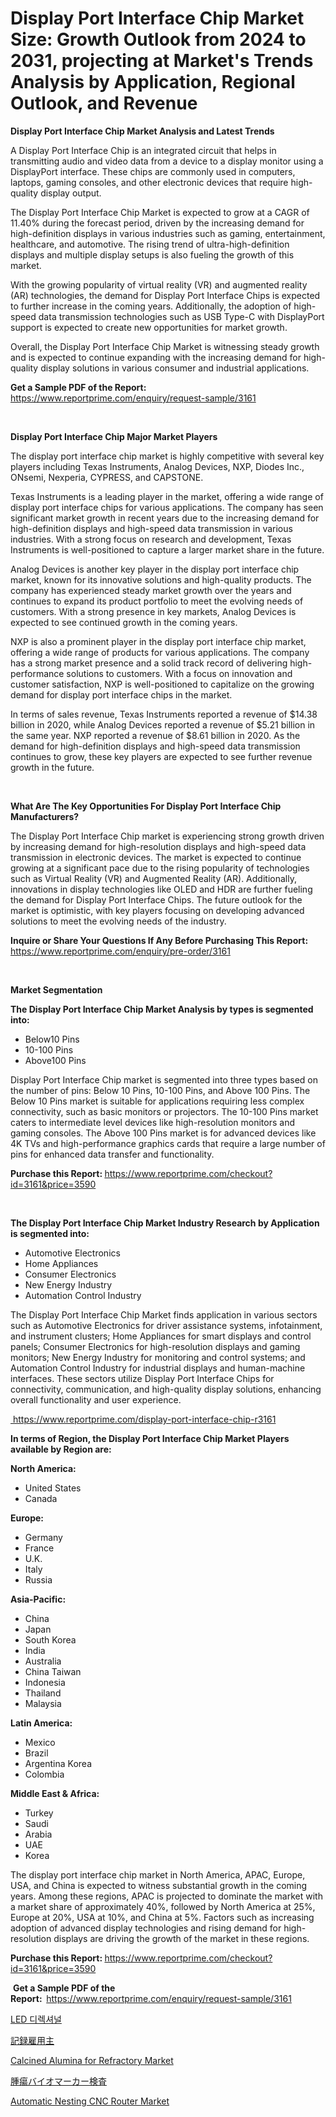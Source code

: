 <p><h1>Display Port Interface Chip Market Size: Growth Outlook from 2024 to 2031, projecting at Market's Trends Analysis by Application, Regional Outlook, and Revenue</h1></p><p><strong>Display Port Interface Chip Market Analysis and Latest Trends</strong></p>
<p><p>A Display Port Interface Chip is an integrated circuit that helps in transmitting audio and video data from a device to a display monitor using a DisplayPort interface. These chips are commonly used in computers, laptops, gaming consoles, and other electronic devices that require high-quality display output.</p><p>The Display Port Interface Chip Market is expected to grow at a CAGR of 11.40% during the forecast period, driven by the increasing demand for high-definition displays in various industries such as gaming, entertainment, healthcare, and automotive. The rising trend of ultra-high-definition displays and multiple display setups is also fueling the growth of this market.</p><p>With the growing popularity of virtual reality (VR) and augmented reality (AR) technologies, the demand for Display Port Interface Chips is expected to further increase in the coming years. Additionally, the adoption of high-speed data transmission technologies such as USB Type-C with DisplayPort support is expected to create new opportunities for market growth.</p><p>Overall, the Display Port Interface Chip Market is witnessing steady growth and is expected to continue expanding with the increasing demand for high-quality display solutions in various consumer and industrial applications.</p></p>
<p><strong>Get a Sample PDF of the Report:&nbsp;</strong> <a href="https://www.reportprime.com/enquiry/request-sample/3161">https://www.reportprime.com/enquiry/request-sample/3161</a></p>
<p>&nbsp;</p>
<p><strong>Display Port Interface Chip Major Market Players</strong></p>
<p><p>The display port interface chip market is highly competitive with several key players including Texas Instruments, Analog Devices, NXP, Diodes Inc., ONsemi, Nexperia, CYPRESS, and CAPSTONE. </p><p>Texas Instruments is a leading player in the market, offering a wide range of display port interface chips for various applications. The company has seen significant market growth in recent years due to the increasing demand for high-definition displays and high-speed data transmission in various industries. With a strong focus on research and development, Texas Instruments is well-positioned to capture a larger market share in the future.</p><p>Analog Devices is another key player in the display port interface chip market, known for its innovative solutions and high-quality products. The company has experienced steady market growth over the years and continues to expand its product portfolio to meet the evolving needs of customers. With a strong presence in key markets, Analog Devices is expected to see continued growth in the coming years.</p><p>NXP is also a prominent player in the display port interface chip market, offering a wide range of products for various applications. The company has a strong market presence and a solid track record of delivering high-performance solutions to customers. With a focus on innovation and customer satisfaction, NXP is well-positioned to capitalize on the growing demand for display port interface chips in the market.</p><p>In terms of sales revenue, Texas Instruments reported a revenue of $14.38 billion in 2020, while Analog Devices reported a revenue of $5.21 billion in the same year. NXP reported a revenue of $8.61 billion in 2020. As the demand for high-definition displays and high-speed data transmission continues to grow, these key players are expected to see further revenue growth in the future.</p></p>
<p>&nbsp;</p>
<p><strong>What Are The Key Opportunities For Display Port Interface Chip Manufacturers?</strong></p>
<p><p>The Display Port Interface Chip market is experiencing strong growth driven by increasing demand for high-resolution displays and high-speed data transmission in electronic devices. The market is expected to continue growing at a significant pace due to the rising popularity of technologies such as Virtual Reality (VR) and Augmented Reality (AR). Additionally, innovations in display technologies like OLED and HDR are further fueling the demand for Display Port Interface Chips. The future outlook for the market is optimistic, with key players focusing on developing advanced solutions to meet the evolving needs of the industry.</p></p>
<p><strong>Inquire or Share Your Questions If Any Before Purchasing This Report:</strong> <a href="https://www.reportprime.com/enquiry/pre-order/3161">https://www.reportprime.com/enquiry/pre-order/3161</a></p>
<p>&nbsp;</p>
<p><strong>Market Segmentation</strong></p>
<p><strong>The Display Port Interface Chip Market Analysis by types is segmented into:</strong></p>
<p><ul><li>Below10 Pins</li><li>10-100 Pins</li><li>Above100 Pins</li></ul></p>
<p><p>Display Port Interface Chip market is segmented into three types based on the number of pins: Below 10 Pins, 10-100 Pins, and Above 100 Pins. The Below 10 Pins market is suitable for applications requiring less complex connectivity, such as basic monitors or projectors. The 10-100 Pins market caters to intermediate level devices like high-resolution monitors and gaming consoles. The Above 100 Pins market is for advanced devices like 4K TVs and high-performance graphics cards that require a large number of pins for enhanced data transfer and functionality.</p></p>
<p><strong>Purchase this Report:&nbsp;</strong><a href="https://www.reportprime.com/checkout?id=3161&price=3590">https://www.reportprime.com/checkout?id=3161&price=3590</a></p>
<p>&nbsp;</p>
<p><strong>The Display Port Interface Chip Market Industry Research by Application is segmented into:</strong></p>
<p><ul><li>Automotive Electronics</li><li>Home Appliances</li><li>Consumer Electronics</li><li>New Energy Industry</li><li>Automation Control Industry</li></ul></p>
<p><p>The Display Port Interface Chip Market finds application in various sectors such as Automotive Electronics for driver assistance systems, infotainment, and instrument clusters; Home Appliances for smart displays and control panels; Consumer Electronics for high-resolution displays and gaming monitors; New Energy Industry for monitoring and control systems; and Automation Control Industry for industrial displays and human-machine interfaces. These sectors utilize Display Port Interface Chips for connectivity, communication, and high-quality display solutions, enhancing overall functionality and user experience.</p></p>
<p><a href="https://www.reportprime.com/display-port-interface-chip-r3161">&nbsp;https://www.reportprime.com/display-port-interface-chip-r3161</a></p>
<p><strong>In terms of Region, the Display Port Interface Chip Market Players available by Region are:</strong></p>
<p>
    <p> <strong> North America: </strong>
        <ul>
            <li>United States</li>
            <li>Canada</li>
        </ul>
        </p> 
    <p> <strong> Europe: </strong>
        <ul>
            <li>Germany</li>
            <li>France</li>
            <li>U.K.</li>
            <li>Italy</li>
            <li>Russia</li>
        </ul>
        </p> 
    <p> <strong> Asia-Pacific: </strong>
        <ul>
            <li>China</li>
            <li>Japan</li>
            <li>South Korea</li>
            <li>India</li>
            <li>Australia</li>
            <li>China Taiwan</li>
            <li>Indonesia</li>
            <li>Thailand</li>
            <li>Malaysia</li>
        </ul>
        </p> 
    <p> <strong> Latin America: </strong>
        <ul>
            <li>Mexico</li>
            <li>Brazil</li>
            <li>Argentina Korea</li>
            <li>Colombia</li>
        </ul>
        </p> 
    <p> <strong> Middle East & Africa: </strong>
        <ul>
            <li>Turkey</li>
            <li>Saudi</li>
            <li>Arabia</li>
            <li>UAE</li>
            <li>Korea</li>
        </ul>
    </p>
    </p>
<p><p>The display port interface chip market in North America, APAC, Europe, USA, and China is expected to witness substantial growth in the coming years. Among these regions, APAC is projected to dominate the market with a market share of approximately 40%, followed by North America at 25%, Europe at 20%, USA at 10%, and China at 5%. Factors such as increasing adoption of advanced display technologies and rising demand for high-resolution displays are driving the growth of the market in these regions.</p></p>
<p><strong>Purchase this Report: </strong><a href="https://www.reportprime.com/checkout?id=3161&price=3590">https://www.reportprime.com/checkout?id=3161&price=3590</a></p>
<p>&nbsp;<strong>Get a Sample PDF of the Report:&nbsp;&nbsp;</strong><a href="https://www.reportprime.com/enquiry/request-sample/3161">https://www.reportprime.com/enquiry/request-sample/3161</a></p>
<p><strong></strong></p>
<p><p><a href="https://github.com/alpinestartsekian/Market-Research-Report-List-1/blob/main/626865336293.md">LED 디렉셔널</a></p><p><a href="https://github.com/tubbs463/Market-Research-Report-List-2/blob/main/825672329853.md">記録雇用主</a></p><p><a href="https://issuu.com/reportprime-2/docs/calcined-alumina-for-refractory-market-size-2030.p">Calcined Alumina for Refractory Market</a></p><p><a href="https://medium.com/@rockcod61/%E8%A3%BD%E5%93%81%E3%82%BF%E3%82%A4%E3%83%97-%E3%82%A2%E3%83%97%E3%83%AA%E3%82%B1%E3%83%BC%E3%82%B7%E3%83%A7%E3%83%B3-%E5%9C%B0%E5%9F%9F-%E4%BC%81%E6%A5%AD%E5%88%A5%E3%81%AE%E3%82%B0%E3%83%AD%E3%83%BC%E3%83%90%E3%83%AB%E8%85%AB%E7%98%8D%E3%83%90%E3%82%A4%E3%82%AA%E3%83%9E%E3%83%BC%E3%82%AB%E3%83%BC%E3%83%86%E3%82%B9%E3%83%88%E5%B8%82%E5%A0%B4-%E6%A5%AD%E7%95%8C%E3%82%BB%E3%82%B0%E3%83%A1%E3%83%B3%E3%83%88%E3%81%AE%E5%B1%95%E6%9C%9B-%E5%B8%82%E5%A0%B4%E8%A9%95%E4%BE%A1-%E7%AB%B6%E4%BA%89%E7%8A%B6%E6%B3%81-%E3%83%88%E3%83%AC%E3%83%B3%E3%83%89-%E3%81%8A%E3%82%88%E3%81%B3%E4%BA%88%E6%B8%AC-2024%E5%B9%B4-2031%E5%B9%B4-692f6a780621">腫瘍バイオマーカー検査</a></p><p><a href="https://medium.com/@kaylagreenj1521/insights-into-the-automatic-nesting-cnc-router-market-size-which-is-expanding-with-a-11-1-4312235d464f">Automatic Nesting CNC Router Market</a></p></p>